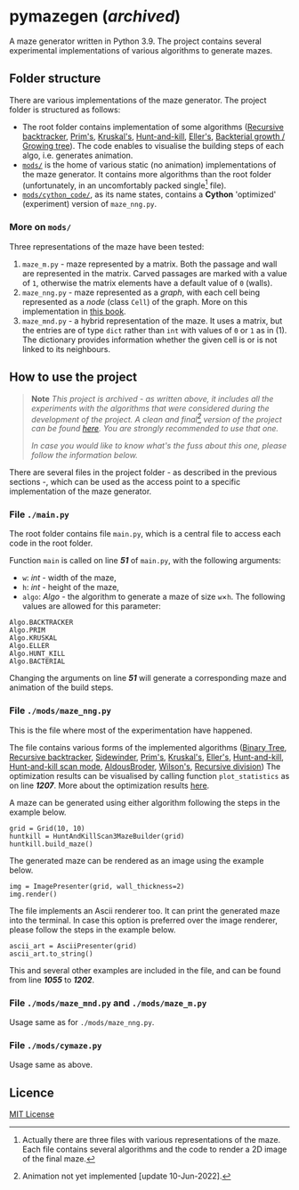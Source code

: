 # pymazegen (*archived*)

A maze generator written in Python 3.9. The project contains several experimental 
implementations of various algorithms to generate mazes.  

## Folder structure

There are various implementations of the maze generator. The project folder is structured as follows: 
- The root folder contains implementation of some algorithms 
([Recursive backtracker](https://en.wikipedia.org/wiki/Maze_generation_algorithm#Randomized_depth-first_search),
[Prim's](https://en.wikipedia.org/wiki/Prim%27s_algorithm),
[Kruskal's](https://en.wikipedia.org/wiki/Kruskal%27s_algorithm), 
[Hunt-and-kill](http://www.astrolog.org/labyrnth/algrithm.htm), 
[Eller's](http://www.neocomputer.org/projects/eller.html), 
[Backterial growth / Growing tree](https://weblog.jamisbuck.org/2011/1/27/maze-generation-growing-tree-algorithm.html)). 
The code enables to visualise the building steps of each algo, i.e. generates animation. 
- [`mods/`](mods/) is the home of various static (no animation) implementations of the maze generator. 
It contains more algorithms than the root folder (unfortunately, in an uncomfortably packed single[^1] file). 
- [`mods/cython_code/`](mods/cython_code/), as its name states, contains a **Cython** 'optimized' (experiment) version of `maze_nng.py`. 

### More on `mods/`

Three representations of the maze have been tested:
1. `maze_m.py` - maze represented by a matrix. Both the passage and wall are represented in the matrix. Carved passages 
  are marked with a value of `1`, otherwise the matrix elements have a default value of `0` (walls). 
2. `maze_nng.py` - maze represented as a *graph*, with each cell being represented as a *node* 
  (class `Cell`) of the graph. More on this implementation in [this book][1]. 
3. `maze_mnd.py` - a hybrid representation of the maze. It uses a matrix, but the entries are of type `dict` rather 
  than `int` with values of `0` or `1` as in (1). The dictionary provides information whether the given cell is or is not linked 
  to its neighbours. 

[^1]: Actually there are three files with various representations of the maze. Each file contains several algorithms 
and the code to render a 2D image of the final maze.

[1]: http://www.mazesforprogrammers.com/ "Mazes for programmers"

## How to use the project

> **Note** *This project is archived - as written above, it includes all the experiments with the algorithms 
that were considered during the development of the project. A clean and final[^2] version of the project can be 
found [here](). You are strongly recommended to use that one.* 
> 
> *In case you would like to know what's the fuss about this one, please follow the information below.*

There are several files in the project folder - as described in the previous sections -, which can be used as 
the access point to a specific implementation of the maze generator. 

[^2]: Animation not yet implemented \[update 10-Jun-2022\]. 

### File `./main.py`

The root folder contains file `main.py`, which is a central file to access each code in the root folder.  

Function `main` is called on line ***51*** of `main.py`, with the following arguments:
- `w`: *int* - width of the maze, 
- `h`: *int* - height of the maze, 
- `algo`: *Algo* - the algorithm to generate a maze of size `w`×`h`. 
The following values are allowed for this parameter:
```
Algo.BACKTRACKER
Algo.PRIM
Algo.KRUSKAL
Algo.ELLER
Algo.HUNT_KILL
Algo.BACTERIAL
```
Changing the arguments on line ***51*** will generate a corresponding maze and animation of the build steps. 

### File `./mods/maze_nng.py`

This is the file where most of the experimentation have happened. 

The file contains various forms of the implemented algorithms 
([Binary Tree](http://weblog.jamisbuck.org/2011/2/1/maze-generation-binary-tree-algorithm.html),
[Recursive backtracker](https://en.wikipedia.org/wiki/Maze_generation_algorithm#Randomized_depth-first_search),
[Sidewinder](http://weblog.jamisbuck.org/2011/2/3/maze-generation-sidewinder-algorithm.html),
[Prim's](https://en.wikipedia.org/wiki/Prim%27s_algorithm),
[Kruskal's](https://en.wikipedia.org/wiki/Kruskal%27s_algorithm),
[Eller's](http://weblog.jamisbuck.org/2010/12/29/maze-generation-eller-s-algorithm.html),
[Hunt-and-kill](http://www.astrolog.org/labyrnth/algrithm.htm),
[Hunt-and-kill scan mode](http://weblog.jamisbuck.org/2011/1/24/maze-generation-hunt-and-kill-algorithm.html),
[AldousBroder](https://en.wikipedia.org/wiki/Maze_generation_algorithm#Aldous-Broder_algorithm),
[Wilson's](https://en.wikipedia.org/wiki/Maze_generation_algorithm#Wilson's_algorithm),
[Recursive division](https://en.wikipedia.org/wiki/Maze_generation_algorithm#Recursive_division_method)) 
The optimization results can be visualised by calling function `plot_statistics` as on line ***1207***. 
More about the optimization results [here](mods/README.md). 

A maze can be generated using either algorithm following the steps in the example below. 
```
grid = Grid(10, 10)
huntkill = HuntAndKillScan3MazeBuilder(grid)
huntkill.build_maze()
```
The generated maze can be rendered as an image using the example below. 
```
img = ImagePresenter(grid, wall_thickness=2)
img.render()
```
The file implements an Ascii renderer too. It can print the generated maze into the terminal. In case this option is preferred over 
the image renderer, please follow the steps in the example below. 
```
ascii_art = AsciiPresenter(grid)
ascii_art.to_string()
```
This and several other examples are included in the file, and can be found from line ***1055*** to ***1202***. 

### File `./mods/maze_mnd.py` and `./mods/maze_m.py`

Usage same as for `./mods/maze_nng.py`. 

### File `./mods/cymaze.py`

Usage same as above.

## Licence

[MIT License](LICENSE)